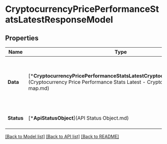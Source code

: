 # CryptocurrencyPricePerformanceStatsLatestResponseModel

## Properties
Name | Type | Description | Notes
------------ | ------------- | ------------- | -------------
**Data** | [***CryptocurrencyPricePerformanceStatsLatestCryptocurrencyResultsMap**](Cryptocurrency Price Performance Stats Latest - Cryptocurrency Results map.md) | An object map of cryptocurrency objects by ID, slug, or symbol (as used in query parameters). | [default to null]
**Status** | [***ApiStatusObject**](API Status Object.md) | Standardized status object for API calls. | [optional] [default to null]

[[Back to Model list]](../README.md#documentation-for-models) [[Back to API list]](../README.md#documentation-for-api-endpoints) [[Back to README]](../README.md)


